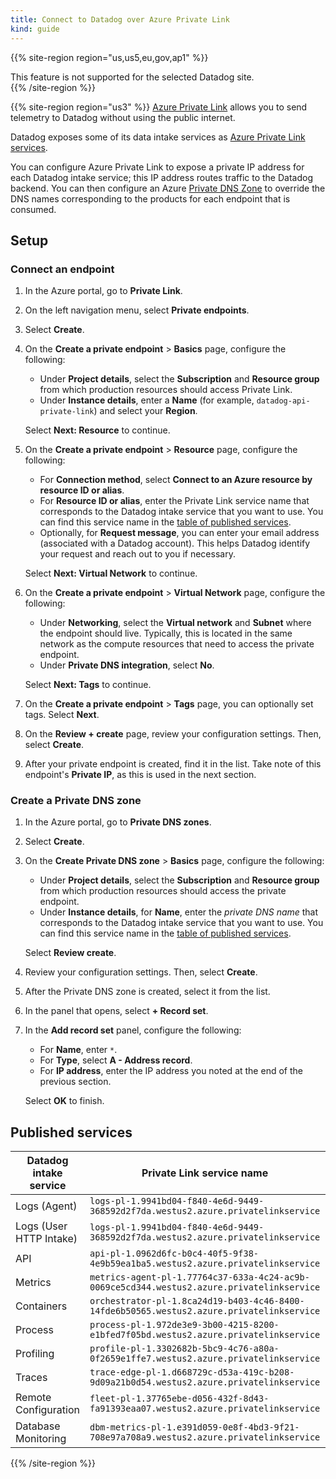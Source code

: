 ```yaml
---
title: Connect to Datadog over Azure Private Link
kind: guide
---
```


{{% site-region region="us,us5,eu,gov,ap1" %}}
<div class="alert alert-warning">This feature is not supported for the selected Datadog site.</div>
{{% /site-region %}}

{{% site-region region="us3" %}}
[Azure Private Link][1] allows you to send telemetry to Datadog without using the public internet.

Datadog exposes some of its data intake services as [Azure Private Link services][2].

You can configure Azure Private Link to expose a private IP address for each Datadog intake service; this IP address routes traffic to the Datadog backend. You can then configure an Azure [Private DNS Zone][3] to override the DNS names corresponding to the products for each endpoint that is consumed.

## Setup

### Connect an endpoint

1. In the Azure portal, go to **Private Link**.
2. On the left navigation menu, select **Private endpoints**.
3. Select **Create**.
4. On the **Create a private endpoint** > **Basics** page, configure the following:
   - Under **Project details**, select the **Subscription** and **Resource group** from which production resources should access Private Link.
   - Under **Instance details**, enter a **Name** (for example, `datadog-api-private-link`) and select your **Region**.

   Select **Next: Resource** to continue.
5. On the **Create a private endpoint** > **Resource** page, configure the following:
   - For **Connection method**, select **Connect to an Azure resource by resource ID or alias**.
   - For **Resource ID or alias**, enter the Private Link service name that corresponds to the Datadog intake service that you want to use. You can find this service name in the [table of published services](#published-services).
   - Optionally, for **Request message**, you can enter your email address (associated with a Datadog account). This helps Datadog identify your request and reach out to you if necessary.

   Select **Next: Virtual Network** to continue.
6. On the **Create a private endpoint** > **Virtual Network** page, configure the following:
   - Under **Networking**, select the **Virtual network** and **Subnet** where the endpoint should live. Typically, this is located in the same network as the compute resources that need to access the private endpoint.
   - Under **Private DNS integration**, select **No**.

   Select **Next: Tags** to continue.
7. On the **Create a private endpoint** > **Tags** page, you can optionally set tags. Select **Next**.
8. On the **Review + create** page, review your configuration settings. Then, select **Create**.
9. After your private endpoint is created, find it in the list. Take note of this endpoint's **Private IP**, as this is used in the next section.

### Create a Private DNS zone
1. In the Azure portal, go to **Private DNS zones**.
2. Select **Create**.
3. On the **Create Private DNS zone** > **Basics** page, configure the following:
   - Under **Project details**, select the **Subscription** and **Resource group** from which production resources should access the private endpoint.
   - Under **Instance details**, for **Name**, enter the _private DNS name_ that corresponds to the Datadog intake service that you want to use. You can find this service name in the [table of published services](#published-services).

   Select **Review create**.
4. Review your configuration settings. Then, select **Create**.
5. After the Private DNS zone is created, select it from the list.
6. In the panel that opens, select **+ Record set**.
7. In the **Add record set** panel, configure the following:
   - For **Name**, enter `*`.
   - For **Type**, select **A - Address record**.
   - For **IP address**, enter the IP address you noted at the end of the previous section.
   
   Select **OK** to finish.

## Published services

| Datadog intake service | Private Link service name | Private DNS name |
| --- | --- | --- |
| Logs (Agent) | `logs-pl-1.9941bd04-f840-4e6d-9449-368592d2f7da.westus2.azure.privatelinkservice` | `agent-http-intake.logs.us3.datadoghq.com` |
| Logs (User HTTP Intake) | `logs-pl-1.9941bd04-f840-4e6d-9449-368592d2f7da.westus2.azure.privatelinkservice` | `http-intake.logs.us3.datadoghq.com` |
| API | `api-pl-1.0962d6fc-b0c4-40f5-9f38-4e9b59ea1ba5.westus2.azure.privatelinkservice` | `api.us3.datadoghq.com` |
| Metrics | `metrics-agent-pl-1.77764c37-633a-4c24-ac9b-0069ce5cd344.westus2.azure.privatelinkservice` | `metrics.agent.us3.datadoghq.com` |
| Containers  | `orchestrator-pl-1.8ca24d19-b403-4c46-8400-14fde6b50565.westus2.azure.privatelinkservice` | `orchestrator.us3.datadoghq.com` |
| Process | `process-pl-1.972de3e9-3b00-4215-8200-e1bfed7f05bd.westus2.azure.privatelinkservice` | `process.us3.datadoghq.com` |
| Profiling | `profile-pl-1.3302682b-5bc9-4c76-a80a-0f2659e1ffe7.westus2.azure.privatelinkservice` | `intake.profile.us3.datadoghq.com` |
| Traces | `trace-edge-pl-1.d668729c-d53a-419c-b208-9d09a21b0d54.westus2.azure.privatelinkservice` | `trace.agent.us3.datadoghq.com` |
| Remote Configuration | `fleet-pl-1.37765ebe-d056-432f-8d43-fa91393eaa07.westus2.azure.privatelinkservice` | `config.us3.datadoghq.com` |
| Database Monitoring | `dbm-metrics-pl-1.e391d059-0e8f-4bd3-9f21-708e97a708a9.westus2.azure.privatelinkservice` | `dbm-metrics-intake.us3.datadoghq.com` |

[1]: https://azure.microsoft.com/en-us/products/private-link
[2]: https://learn.microsoft.com/en-us/azure/private-link/private-link-service-overview
[3]: https://learn.microsoft.com/en-us/azure/dns/private-dns-privatednszone
{{% /site-region %}}